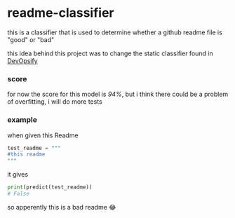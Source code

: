 # readme-classifier
this is a classifier that is used to determine whether a github readme file is "good" or "bad"

this idea behind this project was to change the static classifier found in [DevOpsify](https://github.com/oubaydos/DevOpsify)

### score 
for now the score for this model is *94%*, but i think there could be a problem of overfitting, i will do more tests 

### example
when given this Readme
```python
test_readme = """
#this readme
"""
```
it gives 
```python
print(predict(test_readme))
# False
```
so apperently this is a bad readme 😂
